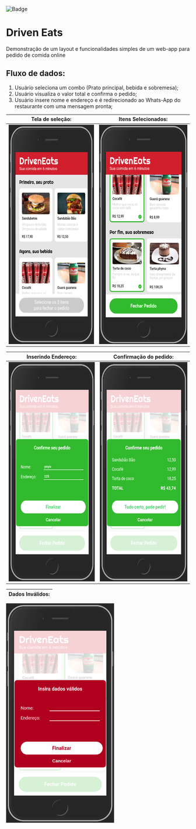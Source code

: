 ![Badge](https://img.shields.io/static/v1?label=JavaScript&message=JS&color=EFD81D&style=for-the-badge&logo=javascript)

# Driven Eats

Demonstração de um layout e funcionalidades simples de um web-app para pedido de comida online

## Fluxo de dados:
1. Usuário seleciona um combo (Prato principal, bebida e sobremesa);
2. Usuário visualiza o valor total e confirma o pedido;
3. Usuário insere nome e endereço e é redirecionado ao Whats-App do restaurante com uma mensagem pronta;

Tela de seleção:           |  Itens Selecionados:
:-------------------------:|:-------------------------:
<img src="./assets/layout.png" height="600px">   |  <img src="./assets/selecionados.png" height="600px">  



Inserindo Endereço:        | Confirmação do pedido: 
:-------------------------:|:-------------------------:
<img src="./assets/endereco.png" height="600px">   |  <img src="./assets/confirmacaoPedido.png" height="600px"> 



|  Dados Inválidos:    
|:-------------------------:
<img src="./assets/erro.png" height="600px"> 
